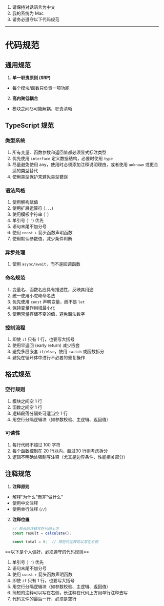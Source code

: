 1. 请保持对话语言为中文
2. 我的系统为 Mac
3. 请务必遵守以下代码规范

---

# 代码规范

## 通用规范

1. **单一职责原则 (SRP)**

- 每个模块/函数只负责一项功能

2. **高内聚低耦合**

- 模块之间尽可能解耦，职责清晰

## TypeScript 规范

### 类型系统

1. 所有变量、函数参数和返回值都必须显式标注类型
2. 优先使用 `interface` 定义数据结构，必要时使用 `type`
3. 尽量避免使用 any，使用时必须添加注释说明理由，或者使用 `unknown` 或更合适的类型替代
4. 使用类型保护来避免类型错误

### 语法风格

1. 使用解构赋值
2. 使用扩展运算符 (`...`)
3. 使用模板字符串 (`` ` ``)
4. 单引号 (`''`) 优先
5. 语句末尾不加分号
6. 使用 `const` + 箭头函数声明函数
7. 使用默认参数值，减少条件判断

### 异步处理

1. 使用 `async/await`，而不是回调函数

### 命名规范

1. 变量名、函数名应具有描述性，反映其用途
2. 统一使用小驼峰命名法
3. 优先使用 `const` 声明变量，而不是 `let`
4. 保持变量作用域最小化
5. 使用常量存储不变的值，避免魔法数字

### 控制流程

1. 即使 `if` 只有 1 行，也要写大括号
2. 使用早返回 (early return) 减少嵌套
3. 避免多层嵌套 `if/else`，使用 `switch` 或函数拆分
4. 避免在循环体中进行不必要的重复操作

## 格式规范

### 空行规则

1. 模块之间空 1 行
2. 函数之间空 1 行
3. 逻辑段落分隔处可适当空 1 行
4. 用空行分隔逻辑块（如参数校验、主逻辑、返回值）

### 可读性

1. 每行代码不超过 100 字符
2. 每个函数控制在 20 行以内，超过30 行则考虑拆分
3. 逻辑不明确处强制写注释（尤其是边界条件、性能相关部分）

## 注释规范

1. **注释原则**

- 解释"为什么"而非"做什么"
- 使用中文注释
- 使用单行注释 (`//`)

2. **注释位置**
   ```typescript
   // 较长的注释写在代码上方
   const result = calculate();

   const total = 0;  // 简短的注释可以写在右侧

==以下是个人偏好，必须遵守的代码规则==

1. 单引号 (`''`) 优先
2. 语句末尾不加分号
3. 使用 `const` + 箭头函数声明函数
4. 即使 `if` 只有 1 行，也要写大括号
5. 用空行分隔逻辑块（如参数校验、主逻辑、返回值）
6. 简短的注释可以写在右侧，长注释在代码上方用单行注释去写
7. 代码文件的最后一行，必须是空行
